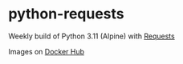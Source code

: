 # python-requests

Weekly build of Python 3.11 (Alpine) with [Requests](https://requests.readthedocs.io/en/latest/)

Images on [Docker Hub](https://hub.docker.com/r/xr09/python-requests)
